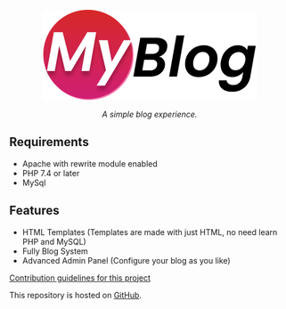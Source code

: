 <p align="center">
  <img src="https://github.com/TryUps/MyBlog/blob/main/.github/images/logo.png">
</p>
<p align="center">
  <i>A simple blog experience.</i>
</p>


## Requirements
* Apache with rewrite module enabled
* PHP 7.4 or later
* MySql

## Features
* HTML Templates (Templates are made with just HTML, no need learn PHP and MySQL)
* Fully Blog System
* Advanced Admin Panel (Configure your blog as you like)

[Contribution guidelines for this project](CONTRIBUTING.md)

This repository is hosted on [GitHub](https://github.com/).
